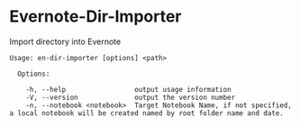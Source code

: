 # Evernote-Dir-Importer
Import directory into Evernote
```
Usage: en-dir-importer [options] <path>

  Options:

    -h, --help                 output usage information
    -V, --version              output the version number
    -n, --notebook <notebook>  Target Notebook Name, if not specified, a local notebook will be created named by root folder name and date.
```
